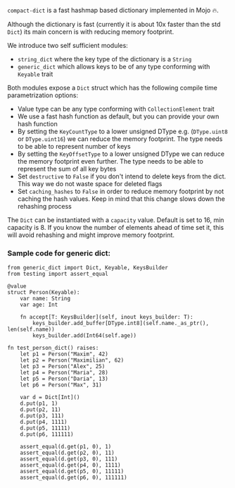 `compact-dict` is a fast hashmap based dictionary implemented in Mojo 🔥.

Although the dictionary is fast (currently it is about 10x faster than the std `Dict`) its main concern is with reducing memory footprint.

We introduce two self sufficient modules:
- `string_dict` where the key type of the dictionary is a `String`
- `generic_dict` which allows keys to be of any type conforming with `Keyable` trait

Both modules expose a `Dict` struct which has the following compile time parametrization options:
- Value type can be any type conforming with `CollectionElement` trait
- We use a fast hash function as default, but you can provide your own hash function
- By setting the `KeyCountType` to a lower unsigned DType e.g. (`DType.uint8` or `DType.uint16`) we can reduce the memory footprint. The type needs to be able to represent number of keys
- By setting the `KeyOffsetType` to a lower unsigned DType we can reduce the memory footprint even further. The type needs to be able to represent the sum of all key bytes
- Set `destructive` to `False` if you don't intend to delete keys from the dict. This way we do not waste space for deleted flags
- Set `caching_hashes` to `False` in order to reduce memory footprint by not caching the hash values. Keep in mind that this change slows down the rehashing process

The `Dict` can be instantiated with a `capacity` value. Default is set to 16, min capacity is 8. If you know the number of elements ahead of time set it, this will avoid rehashing and might improve memory footprint.

### Sample code for generic dict:
```
from generic_dict import Dict, Keyable, KeysBuilder
from testing import assert_equal

@value
struct Person(Keyable):
    var name: String
    var age: Int

    fn accept[T: KeysBuilder](self, inout keys_builder: T):
        keys_builder.add_buffer[DType.int8](self.name._as_ptr(), len(self.name))
        keys_builder.add(Int64(self.age))

fn test_person_dict() raises:
    let p1 = Person("Maxim", 42)
    let p2 = Person("Maximilian", 62)
    let p3 = Person("Alex", 25)
    let p4 = Person("Maria", 28)
    let p5 = Person("Daria", 13)
    let p6 = Person("Max", 31)

    var d = Dict[Int]()
    d.put(p1, 1)
    d.put(p2, 11)
    d.put(p3, 111)
    d.put(p4, 1111)
    d.put(p5, 11111)
    d.put(p6, 111111)

    assert_equal(d.get(p1, 0), 1)
    assert_equal(d.get(p2, 0), 11)
    assert_equal(d.get(p3, 0), 111)
    assert_equal(d.get(p4, 0), 1111)
    assert_equal(d.get(p5, 0), 11111)
    assert_equal(d.get(p6, 0), 111111)

```
